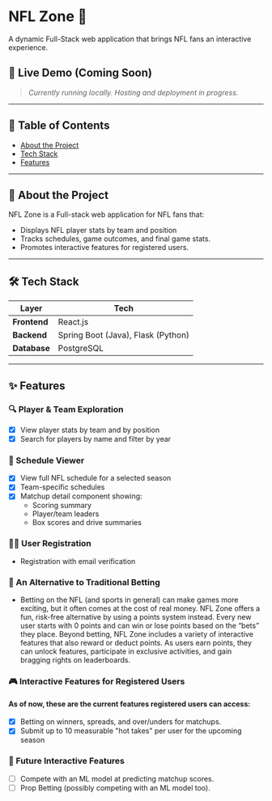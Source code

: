 # NFL Zone 🏈  
A dynamic Full-Stack web application that brings NFL fans an interactive experience. 

## 🌟 Live Demo (Coming Soon)
> _Currently running locally. Hosting and deployment in progress._

---

## 📌 Table of Contents
- [About the Project](#about-the-project)
- [Tech Stack](#tech-stack)
- [Features](#features)

---

## 📖 About the Project
NFL Zone is a Full-stack web application for NFL fans that:
- Displays NFL player stats by team and position
- Tracks schedules, game outcomes, and final game stats.
- Promotes interactive features for registered users. 

---

## 🛠️ Tech Stack

| Layer        | Tech                                           |
|--------------|------------------------------------------------|
| **Frontend** | React.js                                       |
| **Backend**  | Spring Boot (Java), Flask (Python)             |
| **Database** | PostgreSQL                                     |

---

## ✨ Features

### 🔍 Player & Team Exploration
- [x] View player stats by team and by position
- [x] Search for players by name and filter by year

### 📅 Schedule Viewer
- [x] View full NFL schedule for a selected season
- [x] Team-specific schedules
- [x] Matchup detail component showing:
  - Scoring summary
  - Player/team leaders
  - Box scores and drive summaries
    
### 🧑‍💻 User Registration
- Registration with email verification

### 🎰 An Alternative to Traditional Betting
- Betting on the NFL (and sports in general) can make games more exciting, but it often comes at the cost of real money. NFL Zone offers a fun, risk-free alternative by using a points system instead. Every new user starts with 0 points and can win or lose points based on the “bets” they place. Beyond betting, NFL Zone includes a variety of interactive features that also reward or deduct points. As users earn points, they can unlock features, participate in exclusive activities, and gain bragging rights on leaderboards.
      
### 🎮 Interactive Features for Registered Users
#### As of now, these are the current features registered users can access:
- [x] Betting on winners, spreads, and over/unders for matchups. 
- [x] Submit up to 10 measurable "hot takes" per user for the upcoming season

### 🔮 Future Interactive Features
- [ ] Compete with an ML model at predicting matchup scores. 
- [ ] Prop Betting (possibly competing with an ML model too). 
